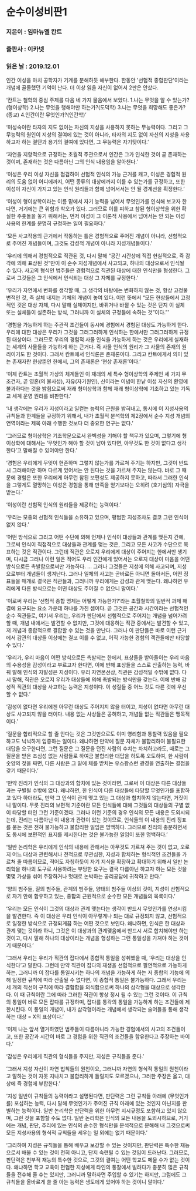 # 순수이성비판1
### 지은이 : 임마뉴엘 칸트
### 출판사 : 이카넷
### 읽은 날 : 2019.12.01

인간 이성을 마치 공학자가 기계를 분해하듯 해부한다. 한동안 '선험적 종합판단'이라는 개념에 골몰했던 기억이 난다. 더 이상 읽을 자신이 없어서 2판은 안샀다.

‘칸트는 철학의 중심 주제를 다음 네 가지 물음에서 보았다.
1.나는 무엇을 알 수 있는가?(형이상학)
2.나는 무엇을 행해야만 하는가?(도덕학)
3.나는 무엇을 희망해도 좋은가?(종교)
4.인간이란 무엇인가?(인간학)’

‘미성숙이란 타자의 지도 없이는 자신의 지성을 사용하지 못하는 무능력이다. 그리고 그 무능력의 원인이 지성의 결여에 있는 것이 아니라, 타자의 지도 없이 자신의 지성을 사용하고자 하는 결단과 용기의 결여에 있다면, 그 무능력은 자기탓이다.’

‘자연을 지향적으로 규정하는 초월적 주관으로서 인간은 그가 인식한 것이 곧 존재하는 것이며, 존재하는 것은 다름아닌 그의 인식 내용임을 알아챈다.’

‘이성은 우리 이성 자신을 점검하여 선험적 인식의 가능 근거를 캐고, 이성은 경험적 원리의 도움 없이 어디에까지, 어떤 종류의 대상에까지 이를 수 있는가를 규정하고, 또한 이성이 자신이 가지고 있는 인식 원리들과 함께 넘어서서는 안 될 경계선을 획정한다.’

‘이성이 형이상학이라는 이름 밑에서 자기 능력을 넘어서 무엇인가를 인식해 보고자 한다면, 거기에는 큰 위험과 착오가 있다. 그러므로 이를 피하고 참된 형이상학을 위한 확실한 주춧돌을 놓기 위해서는, 먼저 이성이 그 이론적 사용에서 넘어서는 안 되는 이성 사용의 한계를 분명히 규정하는 일이 필요하다.’

‘모든 사고작용의 근거에서 작동하는 틀은 경험적으로 주어진 개념이 아니라, 선험적으로 주어진 개념들이며, 그것도 감성적 개념이 아니라 지성개념들이다.’

‘우리에 의해서 경험적으로 직관된 것, 다시 말해 “공간 시간상에 직접 현실적으로, 즉 감각에 의해 표상된 것”만이 이 순수 지성개념에서 사고되고, 하나의 대상으로서 인식될 수 있다. 사고의 형식인 범주들은 경험적으로 직관된 대상에 대한 인식만을 형성한다. 그로써 그것들은 그 인식에서 인식되는 대상 그 자체를 규정한다.’

‘우리가 자연에서 변화를 생각할 때, 그 생각의 바탕에는 변화하지 않는 것, 항상 고정불변적인 것, 즉 실체 내지는 기체의 개념이 놓여 있다. 이런 뜻에서 “모든 현상들에서 고정적인 것은 대상 자체, 다시 말해 실체이지만, 바뀌거나 바뀔 수 있는 것은 단지 이 실체 또는 실체들이 실존하는 방식, 그러니까 이 실체의 규정들에 속하는 것”이다.”’

‘경험을 가능하게 하는 주관적 조건들이 동시에 경험에서 경험된 대상도 가능하게 한다. 우리에 대한 대상은 우리가 그것을 그러그러하게 인식하는 한에서만 그러그러하게 규정된 대상이다. 그러므로 우리의 경험적 사물 인식을 가능하게 하는 것은 우리에게 실재하는 세계의 사물들을 가능하게 하는 근거다. 즉 사물 인식의 원리가 그 사물의 존재의 원리이기도 한 것이다. 그래서 칸트에서 인식론은 존재론이다. 그리고 칸트에게서 의미 있는 존재자란 현상뿐인 한에서, 그의 존재론은 ‘현상 존재론’이다.’

‘이제 칸트는 초월적 가상의 체계들인 이 재래의 세 특수 형이상학의 주제인 세 가지 무조건자, 곧 영혼(의 불사성), 자유(자기원인), 신이라는 이념이 한낱 이성 자신의 환영에 불과하다는 것을 밝힘으로써 재래 형이상학과 함께 재래 형이상학에 기초하고 있는 기독교 세계 운영 원리를 비판한다.’

‘내 생각에는 우리가 지성이라고 일컫는 능력의 근원을 밝혀내고, 동시에 이 지성사용의 규칙들과 한계들을 규정하기 위해서, 내가 초월적 분석학의 제2장에서 순수 지성 개념의 연역이라는 제목 아래 수행한 것보다 더 중요한 연구는 없다.’

‘그러므로 형이상학은 기초학문으로서 완벽성을 기해야 할 책무가 있으며, 그렇기에 형이상학에 대해서는 ‘무엇인가 해야 할 것이 남아 있다면, 아무것도 한 것이 없다고 생각한다’고 말해질 수 있어야만 한다.’

‘경험은 우리에게 무엇이 현존하며 그렇지 않는가를 가르쳐 주기는 하지만, 그것이 반드시 그러해야만 하며 다르게 있어서는 안 된다는 것을 가르쳐 주지는 않는다. 바로 그 때문에 경험은 또한 우리에게 아무런 참된 보편성도 제공하지 못하고, 따라서 그러한 인식을 그렇게도 열망하는 이성은 경험을 통해 만족을 얻기보다는 오히려 (호기심의) 자극을 받는다.’

‘이성이란 선험적 인식의 원리들을 제공하는 능력이다.’

‘우리는 모종의 선험적 인식들을 소유하고 있으며, 평범한 지성조차도 결코 그런 인식이 없지 않다.’

‘어떤 방식으로 그리고 어떤 수단에 의해 언제나 인식이 대상들과 관계를 맺든지 간에, 그로써 인식이 직접적으로 대상들과 관계를 맺는 것은, 그리고 모든 사고가 수단으로 목표하는 것은 직관이다. 그런데 직관은 오로지 우리에게 대상이 주어지는 한에서만 생기며, 다시금 그러나 이런 일은 적어도 우리 인간에게 있어서는 오로지 대상이 마음을 어떤 방식으로든 촉발함으로써만 가능하다. … 그러나 그것들은 지성에 의해 사고되며, 지성으로부터 개념들이 생겨난다. 그러나 일체의 사고는 곧바로든 아니면 돌아서든, 어떤 징표들을 매개로 결국은 직관들과, 그러니까 우리에게는 감성과 관계 맺는다. 왜냐하면 우리에게 다른 방식으로는 어떤 대상도 주어질 수 없으니 말이다.’

‘이로써 우리는 ‘선험적 종합 명제는 어떻게 가능한가?’라는 초월철학의 일반적 과제 해결에 요구되는 요소 가운데 하나를 가진 셈이다. 곧 그것은 공간과 시간이라는 선험적인 순수 직관들로, 여기서 우리는, 우리가 판단에서 선험적으로 주어지는 개념을 넘어가려 할 때, 개념 내에서는 발견할 수 없지만, 그것에 대응하는 직관 중에서는 발견할 수 있고, 저 개념과 종합적으로 결합할 수 있는 것을 만난다. 그러나 이 판단들은 바로 이런 근거에서 감관의 대상들 이상에는 결코 이를 수 없고, 어직 가능한 경험의 객관들에만 타당할 수 있다.’

‘우리가, 우리 마음이 어떤 방식으로든 촉발되는 한에서, 표상들을 받아들이는 우리 마음의 수용성을 감성이라고 부르고자 한다면, 이에 반해 표상들을 스스로 산출하는 능력, 바꿔 말해 인식의 자발성은 지성이다. 우리 자연본선상, 직관은 감성적일 수밖에 없다. 다시 말해, 직관은 오로지 우리가 대상들에 의해 촉발되는 방식만을 갖는다. 이에 반해 감성적 직관의 대상을 사고하는 능력은 지성이다. 이 성질들 중 어느 것도 다른 것에 우선할 수 없다.’

‘감성이 없다면 우리에겐 아무런 대상도 주어지지 않을 터이고, 지성이 없다면 아무런 대상도 사고되지 않을 터이다. 내용 없는 사상들은 공허하고, 개념들 없는 직관들은 맹목적이다.’

‘질문을 합리적으로 할 줄 안다는 것은 그것만으로도 이미 영리함과 통찰력 있음을 필요하고도 넉넉하게 입증하는 일이다. 왜냐하면 만약에 질문 자체가 불합리하여 불필요한 대답을 요구한다면, 그런 질문은 그 질문을 던진 사람의 수치는 차치하고라도, 때로는 그 질문을 받은 조심성 없는 사람들로 하여금 불합리한 대답을 하도록 오도하여, 한 사람이 숫양의 젖을 짜면, 다른 사람은 그 밑에 체를 받치는 우스꽝스런 광경을 연출하는 결점을 갖기 때문이다.’

‘만약 진리가 인식의 그 대상과의 합치에 있는 것이라면, 그로써 이 대상은 다른 대상들과는 구별될 수밖에 없다. 왜냐하면, 한 인식이 다른 대상들에 타당할 무엇인가를 포함하고 있다 하더라도, 만약 그 인식이 관계 맺고 있는 그 대상과 합치하지 않는다면, 거짓이니 말이다. 무릇 진리의 보편적 기준이란 모든 인식들에 대해 그것들의 대상들의 구별 없이 타당할 터인 그런 기준이겠다. 그러나 이런 기준의 경우 인식의 모든 내용은 도외시되는데, 진리는 다름아닌 이 내용과 관련이 있는 것이므로, 인식들의 이 내용의 진리 징표를 묻는 것은 전혀 불가능하고 불합리한 일임은 명백하다. 그러므로 진리의 충분하면서도 동시에 보편적인 표지를 제시한다는 것은 불가능한 일임이 또한 명백하다.’

‘일반 논리학은 우리에게 인식의 내용에 관해서는 아무것도 가르쳐 주는 것이 없고, 오로지 어느 대상과 관련해서나 전적으로 무관심한, 지성과 합치하는 형식적인 조건들을 가르쳐 줄 따름이므로, 적어도 자칭하듯이 자기 지식을 확장하고 확대하기 위해서 일반 논리학을 하나의 도구로 사용하려는 부당한 요구는 결국 다름아닌 하고자 하는 모든 것을 몇몇 가상을 섞어 주장하거나 멋대로 논박하는 공리공담에 귀착하고 만다.’

‘양의 범주들, 질의 범주들, 관계의 범주들, 양태의 범주들
이상의 것이, 지성이 선험적으로 자기 안에 함유하고 있는, 종합의 근원적으로 순수한 모든 개념들의 목록이다.’

‘우리는 모든 인식이 그것의 대상과 관계 맺는다는 생각이 반드시 무엇인가를 연상시킴을 발견한다. 즉 이 대상은 우리 인식이 아무렇게나 되는 대로 규정되지 않고, 선험적으로 일정한 방식으로 규정되게끔 하는 어떤 것으로 보인다. 왜냐하면, 인식은 한 대상과 관계 맺는 것이라 하니, 그것은 이 대상과의 관계맺음에서 반드시 서로 합치해야만 하는 것이고, 다시 말해 하나의 대상이라는 개념을 형성하는 그런 통일성을 가져야 하는 것이기 때문이다.’

‘그래서 우리는 우리가 직관의 잡다에서 종합적 통일을 성취했을 때, ‘우리는 대상을 인식한다’고 말한다. 그런데 만약 직관이 잡다의 재생을 선험적으로 필연적으로 가능하게 하는, 그러니까 이 잡다를 통일시키는 하나의 개념을 가능하게 하는 저 종합의 기능에 의해 일정한 규칙에 따라 산출될 수 없다면, 이 종합적 통일은 불가능하다. 그래서 우리는 세 개의 직선이 규칙에 따라 결합함을 의식함으로써 하나의 삼각형을 대상으로 생각한다. 이 때 규칙이란 그에 따라 그러한 직관이 항상 정시 될 수 있는 그런 것이다. 이 규칙의 통일이 바로 모든 잡다를 규정하며, 잡다를 통각의 통일을 가능하게 하는 조건들에 제한시킨다. 이 통일의 개념이, 내가 삼각형이라는 개념에서 생각되는 술어들을 통해 생각하는 대상 = X의 표상이다.’

‘이제 나는 앞서 열거하였던 범주들이 다름아니라 가능한 경험에서의 사고의 조건들이고, 또한 공간과 시간이 바로 그 경험을 위한 직관의 조건들을 함유한다고 주장하는 바이다.’

‘감성은 우리에게 직관의 형식들을 주지만, 지성은 규칙들을 준다.’

‘그래서 지성 자신이 자연 법칙들의 원천이요, 그러니까 자연의 형식적 통일의 원천이라고 말하는 것이 자못 지나치고 불합리하게 들릴지도 모르겠으나, 그러한 주장은 옳고, 대상에 즉 경험에 부합한다.’

‘지성 일반이 규칙들의 능력이라고 설명된다면, 판단력은 그런 규칙들 아래에 (무엇인가를) 포섭하는 능력, 다시 말해 무엇인가가 주어진 규칙 아래에 있는 것인지 아닌지를 판별하는 능력이다. 일반 논리학은 판단력을 위한 아무런 지시규정도 포함하고 있지 않으며, 그런 것을 포함할 수도 없다. 일반 논리학은 인식의 모든 내용을 도외시하므로, 거기에는 개념, 판단, 추리에 있는 인식의 순수한 형식만을 분석적으로 분해해 내 그것으로써 모든 지성사용의 형식적 규칙들을 세우는 일 외에는 없기 때문이다.’

‘그리하여 지성은 규칙들을 통해 배우고 보강할 수 있는 것이지만, 판단력은 특수한 재능으로서 배울 수 있는 것이 전혀 아니고, 단지 숙련될 수 있는 것임이 드러난다. 그러므로, 판단력은 천부적 재능의 특수한 것으로, 그것의 결여는 어떤 학교도 메울 수가 없는 것이다. 왜냐하면 학교 교육이 편협한 지성에게 타인의 통찰에서 빌려다가 충분히 많은 규칙들을 전수해 줄 수는 있지만, 그러니까 말하자면 주입할 수 있기는 하지만, 그럼에도 그 규칙들을 올바르게 쓸 줄 아는 능력은 생도에게 있어야 하는 것이니 말이다.’